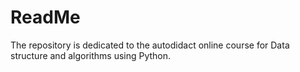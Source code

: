 # ReadMe
The repository is dedicated to the autodidact online course for Data structure and algorithms using Python.
